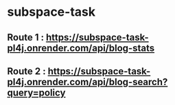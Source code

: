 # subspace-task

## Route 1 : https://subspace-task-pl4j.onrender.com/api/blog-stats
## Route 2 : https://subspace-task-pl4j.onrender.com/api/blog-search?query=policy
